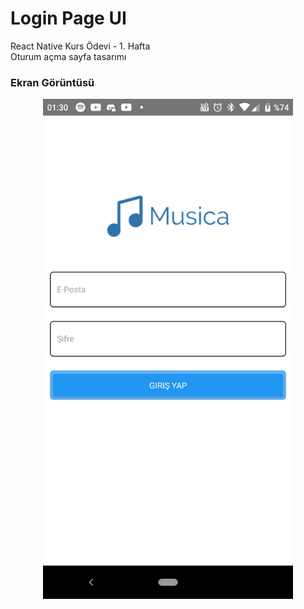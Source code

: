 # Login Page UI
React Native Kurs Ödevi - 1. Hafta<br/>
Oturum açma sayfa tasarımı

### Ekran Görüntüsü

<div align="center">
  <img width="400" src="/screenshot.png">
</div>
